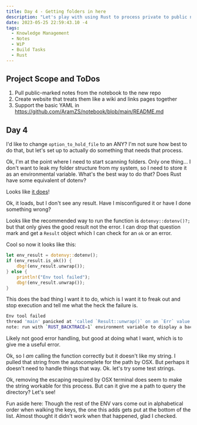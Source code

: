 ```yaml
---
title: Day 4 - Getting folders in here
description: "Let's play with using Rust to process private to public notes."
date: 2023-05-25 22:59:43.10 -4
tags:
  - Knowledge Management
  - Notes
  - WiP
  - Build Tasks
  - Rust
---
```


## Project Scope and ToDos

1. Pull public-marked notes from the notebook to the new repo
2. Create website that treats them like a wiki and links pages together
3. Support the basic YAML in https://github.com/AramZS/notebook/blob/main/README.md

## Day 4

I'd like to change `option_to_hold_file` to an ANY? I'm not sure how best to do that, but let's set up to actually do something that needs that process.

Ok, I'm at the point where I need to start scanning folders. Only one thing... I don't want to leak my folder structure from my system, so I need to store it as an environmental variable. What's the best way to do that? Does Rust have some equivalent of dotenv?

Looks like [it does](https://lib.rs/crates/dotenvy)!

Ok, it loads, but I don't see any result. Have I misconfigured it or have I done something wrong?

Looks like the recommended way to run the function is `dotenvy::dotenv()?;` but that only gives the good result not the error. I can drop that question mark and get a `Result` object which I can check for an `ok` or an error.

Cool so now it looks like this:

```rust
let env_result = dotenvy::dotenv();
if (env_result.is_ok()) {
	dbg!(env_result.unwrap());
} else {
	println!("Env tool failed");
	dbg!(env_result.unwrap());
}
```

This does the bad thing I want it to do, which is I want it to freak out and stop execution and tell me what the heck the failure is.

```sh
Env tool failed
thread 'main' panicked at 'called `Result::unwrap()` on an `Err` value: LineParse("\"../../../Dropbox\\ \\(redacted)/redacted path to notes/Notes\"", 20)', src/main.rs:19:25
note: run with `RUST_BACKTRACE=1` environment variable to display a backtrace
```

Likely not good error handling, but good at doing what I want, which is to give me a useful error.

Ok, so I *am* calling the function correctly but it doesn't like my string. I pulled that string from the autocomplete for the path by OSX. But perhaps it doesn't need to handle things that way. Ok. let's try some test strings.

Ok, removing the escaping required by OSX terminal does seem to make the string workable for this process. But can it give me a path to query the directory? Let's see!

Fun aside here: Though the rest of the ENV vars come out in alphabetical order when walking the keys, the one this adds gets put at the bottom of the list. Almost thought it didn't work when that happened, glad I checked.
